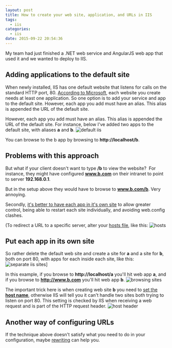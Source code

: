 ```yaml
---
layout: post
title: How to create your web site, application, and URLs in IIS
tags:
  - iis
categories:
  - iis
date: 2015-09-22 20:54:36
---
```


My team had just finished a .NET web service and AngularJS web app that used it and we wanted to deploy to IIS.

## Adding applications to the default site
When newly installed, IIS has one default website that listens for calls on the standard HTTP port, 80. [According to Microsoft](https://www.iis.net/learn/get-started/planning-your-iis-architecture/understanding-sites-applications-and-virtual-directories-on-iis), each website you create needs at least one application. So one option is to add your service and app to the default site. However, each app you add must have an alias. This alias is appended the URL of the default site. 

However, each app you add must have an alias. This alias is appended the URL of the default site. For instance, below I've added two apps to the default site, with aliases **a** and **b**. ![default iis](default-iis.png) 

You can browse to the b app by browsing to **http://localhost/b**.

## Problems with this approach
But what if your client doesn't want to type **/b** to view the website?  For instance, they might have configured **www.b.com** on their intranet to point to server **192.168.0.1**. 

But in the setup above they would have to browse to **www.b.com/b**. Very annoying. 

Secondly, [it's better to have each app in it's own site](http://serverfault.com/questions/427531/in-iis-is-it-better-to-host-multiple-applications-as-independent-web-sites-or-a) to allow greater control, being able to restart each site individually, and avoiding web.config clashes. 

(To redirect a URL to a specific server, alter your [hosts file](https://en.wikipedia.org/wiki/Hosts_%28file%29), like this: ![hosts](hosts.png)

## Put each app in its own site
So rather delete the default web site and create a site for **a** and a site for **b**, both on port 80, with apps for each inside each site, like this: 
![separate iis sites](separate-iis-sites.png)]

In this example, if you browse to **http://localhost/a** you'll hit web app **a**, and if you browse to **http://www.b.com** you'll hit web app **b**. ![browsing sites](browsing-sites.png)

The important trick here is when creating web site **b** you need to [set the **host name**](https://technet.microsoft.com/en-us/library/cc753195%28v=ws.10%29.aspx), otherwise IIS will tell you it can't handle two sites both trying to listen on port 80. This setting is checked by IIS when receiving a web request and is part of the HTTP request header. ![host header](host-header.png)

## Another way of configuring URLs
If the technique above doesn't satisfy what you need to do in your configuration, maybe [rewriting](http://blogs.technet.com/b/mspfe/archive/2013/11/27/how-to-create-a-url-alias-using-iis-url-rewrite.aspx) can help you.
